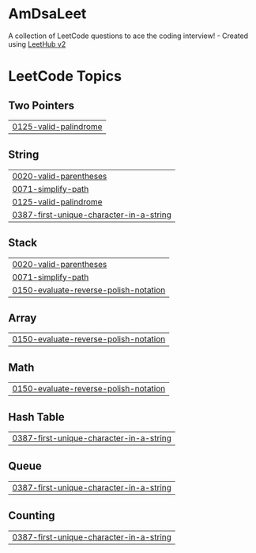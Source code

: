 # AmDsaLeet
A collection of LeetCode questions to ace the coding interview! - Created using [LeetHub v2](https://github.com/arunbhardwaj/LeetHub-2.0)

<!---LeetCode Topics Start-->
# LeetCode Topics
## Two Pointers
|  |
| ------- |
| [0125-valid-palindrome](https://github.com/arpitmohankar/AmDsaLeet/tree/master/0125-valid-palindrome) |
## String
|  |
| ------- |
| [0020-valid-parentheses](https://github.com/arpitmohankar/AmDsaLeet/tree/master/0020-valid-parentheses) |
| [0071-simplify-path](https://github.com/arpitmohankar/AmDsaLeet/tree/master/0071-simplify-path) |
| [0125-valid-palindrome](https://github.com/arpitmohankar/AmDsaLeet/tree/master/0125-valid-palindrome) |
| [0387-first-unique-character-in-a-string](https://github.com/arpitmohankar/AmDsaLeet/tree/master/0387-first-unique-character-in-a-string) |
## Stack
|  |
| ------- |
| [0020-valid-parentheses](https://github.com/arpitmohankar/AmDsaLeet/tree/master/0020-valid-parentheses) |
| [0071-simplify-path](https://github.com/arpitmohankar/AmDsaLeet/tree/master/0071-simplify-path) |
| [0150-evaluate-reverse-polish-notation](https://github.com/arpitmohankar/AmDsaLeet/tree/master/0150-evaluate-reverse-polish-notation) |
## Array
|  |
| ------- |
| [0150-evaluate-reverse-polish-notation](https://github.com/arpitmohankar/AmDsaLeet/tree/master/0150-evaluate-reverse-polish-notation) |
## Math
|  |
| ------- |
| [0150-evaluate-reverse-polish-notation](https://github.com/arpitmohankar/AmDsaLeet/tree/master/0150-evaluate-reverse-polish-notation) |
## Hash Table
|  |
| ------- |
| [0387-first-unique-character-in-a-string](https://github.com/arpitmohankar/AmDsaLeet/tree/master/0387-first-unique-character-in-a-string) |
## Queue
|  |
| ------- |
| [0387-first-unique-character-in-a-string](https://github.com/arpitmohankar/AmDsaLeet/tree/master/0387-first-unique-character-in-a-string) |
## Counting
|  |
| ------- |
| [0387-first-unique-character-in-a-string](https://github.com/arpitmohankar/AmDsaLeet/tree/master/0387-first-unique-character-in-a-string) |
<!---LeetCode Topics End-->